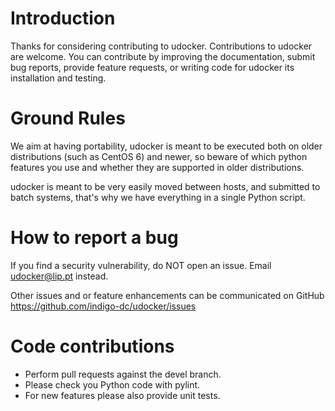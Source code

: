 Introduction
============
Thanks for considering contributing to udocker.
Contributions to udocker are welcome. 
You can contribute by improving the documentation, submit bug reports,
provide feature requests, or writing code for udocker its installation
and testing.

Ground Rules
============
We aim at having portability, udocker is meant to be executed both
on older distributions (such as CentOS 6) and newer, so beware of
which python features you use and whether they are supported in
older distributions.

udocker is meant to be very easily moved between hosts, and submitted 
to batch systems, that's why we have everything in a single Python script.

How to report a bug
===================
If you find a security vulnerability, do NOT open an issue. Email udocker@lip.pt instead.

Other issues and or feature enhancements can be communicated on GitHub https://github.com/indigo-dc/udocker/issues

Code contributions
==================

* Perform pull requests against the devel branch.
* Please check you Python code with pylint.
* For new features please also provide unit tests.
